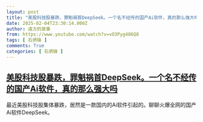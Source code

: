 ```yaml
---
layout: post
title: "美股科技股暴跌，罪魁祸首DeepSeek。一个名不经传的国产Ai软件，真的那么强大吗"
date: 2025-02-04T23:30:14.000Z
author: 遠方的故事
from: https://www.youtube.com/watch?v=vO3Pyg486Q8
tags: [ 石炳锋 ]
comments: True
categories: [ 石炳锋 ]
---
```

<!--1738711814000-->
[美股科技股暴跌，罪魁祸首DeepSeek。一个名不经传的国产Ai软件，真的那么强大吗](https://www.youtube.com/watch?v=vO3Pyg486Q8)
------

<div>
最近美股科技股集体暴跌，居然是一款国内的Ai软件引起的。聊聊火爆全网的国产Ai软件DeepSeek。
</div>
